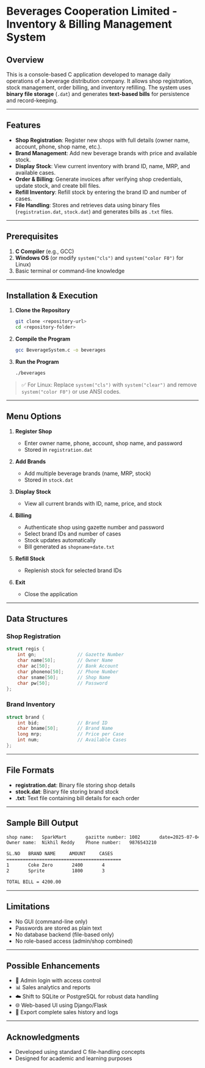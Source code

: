 # Beverages Cooperation Limited - Inventory & Billing Management System

## Overview
This is a console-based C application developed to manage daily operations of a beverage distribution company. It allows shop registration, stock management, order billing, and inventory refilling. The system uses **binary file storage** (`.dat`) and generates **text-based bills** for persistence and record-keeping.

---

## Features

- **Shop Registration**: Register new shops with full details (owner name, account, phone, shop name, etc.).
- **Brand Management**: Add new beverage brands with price and available stock.
- **Display Stock**: View current inventory with brand ID, name, MRP, and available cases.
- **Order & Billing**: Generate invoices after verifying shop credentials, update stock, and create bill files.
- **Refill Inventory**: Refill stock by entering the brand ID and number of cases.
- **File Handling**: Stores and retrieves data using binary files (`registration.dat`, `stock.dat`) and generates bills as `.txt` files.

---

## Prerequisites

1. **C Compiler** (e.g., GCC)
2. **Windows OS** (or modify `system("cls")` and `system("color F0")` for Linux)
3. Basic terminal or command-line knowledge

---

## Installation & Execution

1. **Clone the Repository**
   ```bash
   git clone <repository-url>
   cd <repository-folder>


2. **Compile the Program**

   ```bash
   gcc BeverageSystem.c -o beverages
   ```

3. **Run the Program**

   ```bash
   ./beverages
   ```

> ✅ For Linux: Replace `system("cls")` with `system("clear")` and remove `system("color F0")` or use ANSI codes.

---

## Menu Options

1. **Register Shop**

   * Enter owner name, phone, account, shop name, and password
   * Stored in `registration.dat`

2. **Add Brands**

   * Add multiple beverage brands (name, MRP, stock)
   * Stored in `stock.dat`

3. **Display Stock**

   * View all current brands with ID, name, price, and stock

4. **Billing**

   * Authenticate shop using gazette number and password
   * Select brand IDs and number of cases
   * Stock updates automatically
   * Bill generated as `shopname+date.txt`

5. **Refill Stock**

   * Replenish stock for selected brand IDs

6. **Exit**

   * Close the application

---

## Data Structures

### Shop Registration

```c
struct regis {
    int gn;               // Gazette Number
    char name[50];        // Owner Name
    char ac[50];          // Bank Account
    char phoneno[50];     // Phone Number
    char sname[50];       // Shop Name
    char pw[50];          // Password
};
```

### Brand Inventory

```c
struct brand {
    int bid;              // Brand ID
    char bname[50];       // Brand Name
    long mrp;             // Price per Case
    int num;              // Available Cases
};
```

---

## File Formats

* **registration.dat**: Binary file storing shop details
* **stock.dat**: Binary file storing brand stock
* **<shopname><date>.txt**: Text file containing bill details for each order

---

## Sample Bill Output

```txt
shop name:   SparkMart       gazitte number: 1002       date=2025-07-04
Owner name:  Nikhil Reddy    Phone number:   9876543210

SL.NO   BRAND NAME     AMOUNT     CASES
==========================================
1       Coke Zero       2400       4
2       Sprite          1800       3

TOTAL BILL = 4200.00
```

---

## Limitations

* No GUI (command-line only)
* Passwords are stored as plain text
* No database backend (file-based only)
* No role-based access (admin/shop combined)

---

## Possible Enhancements

* 🔐 Admin login with access control
* 📊 Sales analytics and reports
* ☁️ Shift to SQLite or PostgreSQL for robust data handling
* 🌐 Web-based UI using Django/Flask
* 🧾 Export complete sales history and logs

---

## Acknowledgments

* Developed using standard C file-handling concepts
* Designed for academic and learning purposes
